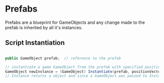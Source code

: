 # Prefabs

Prefabs are a blueprint for GameObjects and any change made to the prefab is inherited by all it's instances.

## Script Instantiation

```cs

public GameObject prefab;  // reference to the prefab

// instantiate a game GameObject from the prefab with specified position and rotation (rotation must be a quaternion)
GameObject newInstance = (GameObject) Instantiate(prefab, positionVector3, Quaternion.Euler(rotationVector3));  // instantiate prefab and get reference to instance
// Instance returns a object and since a GameObject was passed to Instantiate() the returned object can be casted to a GameObject
```

